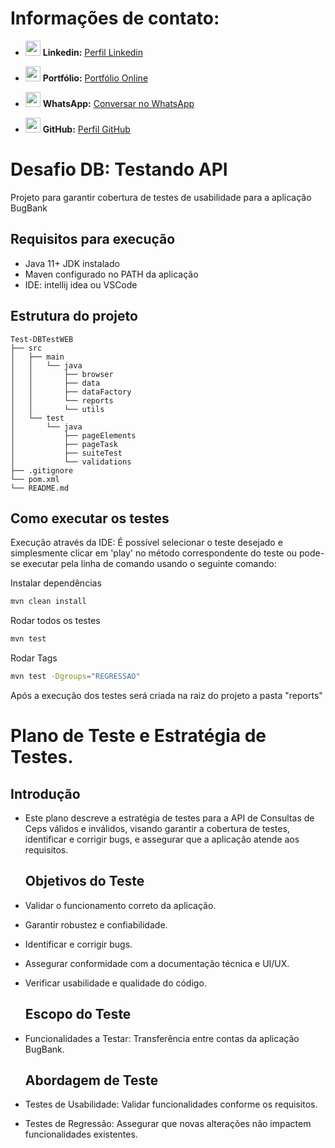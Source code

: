 # Informações de contato:

- [<img src="https://img.icons8.com/color/48/000000/linkedin.png" width="24"/>](https://www.linkedin.com/in/jjhon/) **Linkedin:** [Perfil Linkedin](https://www.linkedin.com/in/jjhon/)
  
- [<img src="https://img.icons8.com/color/48/000000/portfolio.png" width="24"/>](https://jhonjhon95.github.io/portfolio-site/) **Portfólio:** [Portfólio Online](https://jhonjhon95.github.io/portfolio-site/)
  
- [<img src="https://img.icons8.com/color/48/000000/whatsapp--v2.png" width="24"/>](https://api.whatsapp.com/send?phone=5566997218952) **WhatsApp:** [Conversar no WhatsApp](https://api.whatsapp.com/send?phone=5566997218952)
  
- [<img src="https://img.icons8.com/ios-glyphs/30/000000/github.png" width="24"/>](https://github.com/jhonjhon95) **GitHub:** [Perfil GitHub](https://github.com/jhonjhon95)




# Desafio DB: Testando API

Projeto para garantir cobertura de testes de usabilidade para a aplicação BugBank

##  Requisitos para execução
* Java 11+ JDK instalado
* Maven configurado no PATH da aplicação
* IDE: intellij idea ou VSCode

## Estrutura do projeto

````text
Test-DBTestWEB
├── src
│   ├── main
│   │   └── java
│   │       ├── browser
│   │       ├── data
│   │       ├── dataFactory
│   │       └── reports
│   │       └── utils
│   └── test
│       └── java
│           ├── pageElements
│           ├── pageTask
│           ├── suiteTest
│           └── validations
├── .gitignore
└── pom.xml
└── README.md

````

## Como executar os testes
Execução através da IDE: É possível selecionar o teste desejado e simplesmente clicar em 'play' no método correspondente
do teste ou pode-se executar pela linha de comando usando o seguinte comando:<br>

Instalar dependências<br>
```bash
mvn clean install 
```
Rodar todos os testes<br>
```bash
mvn test 
```
Rodar Tags
```bash
mvn test -Dgroups="REGRESSAO"
```
Após a execução dos testes será criada na raiz do projeto a pasta "reports"

# Plano de Teste e Estratégia de Testes.

## Introdução

- Este plano descreve a estratégia de testes para a API de Consultas de Ceps válidos e inválidos, visando garantir a cobertura de testes, identificar e corrigir bugs, e assegurar que a aplicação atende aos requisitos.

  ## Objetivos do Teste

- Validar o funcionamento correto da aplicação.
- Garantir robustez e confiabilidade.
- Identificar e corrigir bugs.
- Assegurar conformidade com a documentação técnica e UI/UX.
- Verificar usabilidade e qualidade do código.

  ## Escopo do Teste

- Funcionalidades a Testar: Transferência entre contas da aplicação BugBank.

  ## Abordagem de Teste

- Testes de Usabilidade: Validar funcionalidades conforme os requisitos.

- Testes de Regressão: Assegurar que novas alterações não impactem funcionalidades existentes.